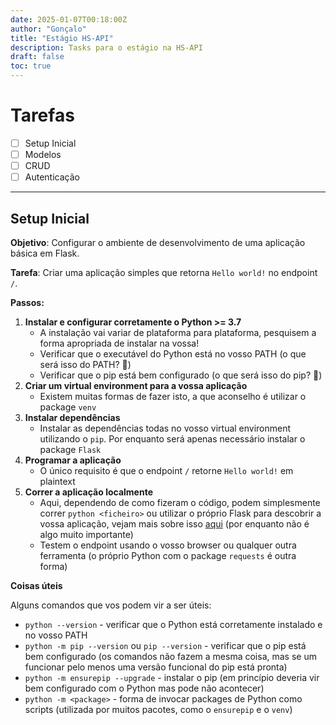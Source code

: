 ```yaml
---
date: 2025-01-07T00:18:00Z
author: "Gonçalo"
title: "Estágio HS-API"
description: Tasks para o estágio na HS-API 
draft: false
toc: true
---
```


# Tarefas 
- [ ] Setup Inicial
- [ ] Modelos
- [ ] CRUD
- [ ] Autenticação

---

## Setup Inicial

**Objetivo**: Configurar o ambiente de desenvolvimento de uma aplicação básica em Flask.

**Tarefa**: Criar uma aplicação simples que retorna `Hello world!` no endpoint `/`.

**Passos:**
1. **Instalar e configurar corretamente o Python >= 3.7**
    - A instalação vai variar de plataforma para plataforma, pesquisem a forma apropriada de instalar na vossa!
    - Verificar que o executável do Python está no vosso PATH (o que será isso do PATH? 🤔)
    - Verificar que o pip está bem configurado (o que será isso do pip? 🤔)
2. **Criar um virtual environment para a vossa aplicação**
    - Existem muitas formas de fazer isto, a que aconselho é utilizar o package `venv`
3. **Instalar dependências**
    - Instalar as dependências todas no vosso virtual environment utilizando o `pip`. Por enquanto será apenas necessário instalar o package `Flask`
4. **Programar a aplicação**
    - O único requisito é que o endpoint `/` retorne `Hello world!` em plaintext
5. **Correr a aplicação localmente**
    - Aqui, dependendo de como fizeram o código, podem simplesmente correr `python <ficheiro>` ou utilizar o próprio Flask para descobrir a vossa aplicação, vejam mais sobre isso [aqui](https://flask.palletsprojects.com/en/stable/quickstart/) (por enquanto não é algo muito importante)
    - Testem o endpoint usando o vosso browser ou qualquer outra ferramenta (o próprio Python com o package `requests` é outra forma)

**Coisas úteis**

Alguns comandos que vos podem vir a ser úteis:

- `python --version` - verificar que o Python está corretamente instalado e no vosso PATH
- `python -m pip --version` ou `pip --version` - verificar que o pip está bem configurado (os comandos não fazem a mesma coisa, mas se um funcionar pelo menos uma versão funcional do pip está pronta)
- `python -m ensurepip --upgrade` - instalar o pip (em princípio deveria vir bem configurado com o Python mas pode não acontecer)
- `python -m <package>` - forma de invocar packages de Python como scripts (utilizada por muitos pacotes, como o `ensurepip` e o `venv`)